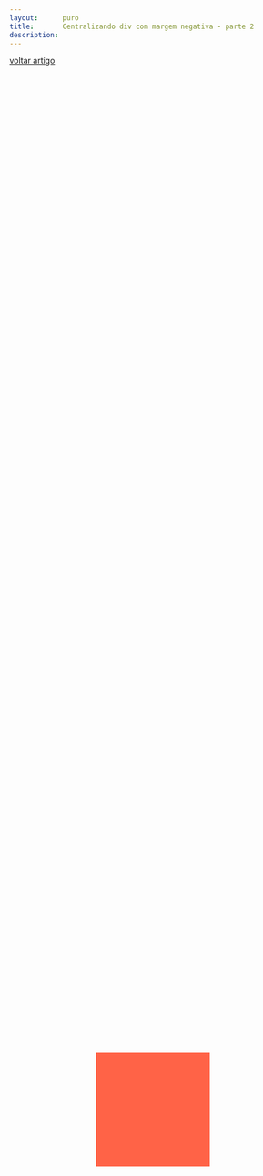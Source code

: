 ```yaml
---
layout:      puro
title:       Centralizando div com margem negativa - parte 2
description:
---
```


[voltar artigo](../)

<div class="exemplo"></div>
<style>
div.exemplo {
    background-color: tomato;
    width:200px;
    height:200px;
    position:absolute;
    top:50%;
    left:50%;
    margin-top:-100px;
    margin-left:-100px;
}
</style>
